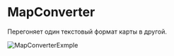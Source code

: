 # MapConverter

Перегоняет один текcтовый формат карты в другой.

![MapConverterExmple](https://user-images.githubusercontent.com/15313843/213932796-b1674385-91d1-40e9-914b-2165412144b4.png)
